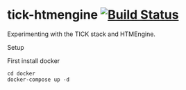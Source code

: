 # tick-htmengine [![Build Status](https://travis-ci.org/DanielMontesDeOca/tick-htmengine.svg?branch=master)](https://travis-ci.org/DanielMontesDeOca/tick-htmengine)

Experimenting with the TICK stack and HTMEngine.

Setup

First install docker

```
cd docker
docker-compose up -d
```
